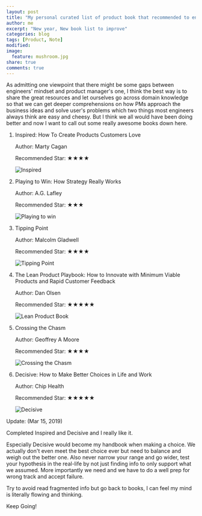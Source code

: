 ```yaml
---
layout: post
title: "My personal curated list of product book that recommended to engineers"
author: me
excerpt: "New year, New book list to improve"
categories: blog
tags: [Product, Note]
modified:
image:
  feature: mushroom.jpg
share: true
comments: true
---
```


As admitting one viewpoint that there might be some gaps between engineers' mindset and product manager's one, I think the best way is to share the great resources and let ourselves go across domain knowledge so that we can get deeper comprehensions on how PMs approach the business ideas and solve user's problems which two things most engineers always think are easy and cheesy. But I think we all would have been doing better and now I want to call out some really awesome books down here.

1.  Inspired: How To Create Products Customers Love

    Author: Marty Cagan

    Recommended Star: ★★★★

    ![Inspired](https://prodimage.images-bn.com/pimages/9780981690407_p0_v1_s550x406.jpg)

2.  Playing to Win: How Strategy Really Works

    Author: A.G. Lafley

    Recommended Star: ★★★

    ![Playing to win](https://prodimage.images-bn.com/pimages/9781422187395_p0_v2_s550x406.jpg)

3.  Tipping Point

    Author: Malcolm Gladwell

    Recommended Star: ★★★★

    ![Tipping Point](https://prodimage.images-bn.com/pimages/9780316346627_p0_v5_s550x406.jpg)

4.  The Lean Product Playbook: How to Innovate with Minimum Viable Products and Rapid Customer Feedback

    Author: Dan Olsen

    Recommended Star: ★★★★★

    ![Lean Product Book](https://prodimage.images-bn.com/pimages/9781118960875_p0_v3_s550x406.jpg)

5.  Crossing the Chasm

    Author: Geoffrey A Moore

    Recommended Star: ★★★★

    ![Crossing the Chasm](https://prodimage.images-bn.com/pimages/9780062292988_p0_v3_s550x406.jpg)

6.  Decisive: How to Make Better Choices in Life and Work

    Author: Chip Health

    Recommended Star: ★★★★★

    ![Decisive](https://prodimage.images-bn.com/pimages/9780307956392_p0_v1_s550x406.jpg)

Update: (Mar 15, 2019)

Completed Inspired and Decisive and I really like it.

Especially Decisive would become my handbook when making a choice. We actually don't even meet the best choice ever but need to balance and weigh out the better one. Also never narrow your range and go wider, test your hypothesis in the real-life by not just finding info to only support what we assumed. More importantly we need and we have to do a well prep for wrong track and accept failure.

Try to avoid read fragmented info but go back to books, I can feel my mind is literally flowing and thinking.

Keep Going!
